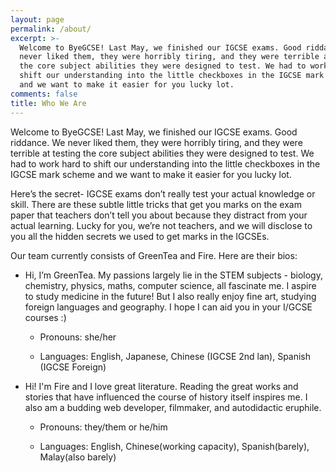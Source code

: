 ```yaml
---
layout: page
permalink: /about/
excerpt: >-
  Welcome to ByeGCSE! Last May, we finished our IGCSE exams. Good riddance. We
  never liked them, they were horribly tiring, and they were terrible at testing
  the core subject abilities they were designed to test. We had to work hard to
  shift our understanding into the little checkboxes in the IGCSE mark scheme
  and we want to make it easier for you lucky lot.
comments: false
title: Who We Are
---
```


Welcome to ByeGCSE! Last May, we finished our IGCSE exams. Good riddance. We
never liked them, they were horribly tiring, and they were terrible at testing
the core subject abilities they were designed to test. We had to work hard to
shift our understanding into the little checkboxes in the IGCSE mark scheme and
we want to make it easier for you lucky lot.

Here’s the secret- IGCSE exams don’t really test your actual knowledge or skill.
There are these subtle little tricks that get you marks on the exam paper that
teachers don’t tell you about because they distract from your actual learning.
Lucky for you, we’re not teachers, and we will disclose to you all the hidden
secrets we used to get marks in the IGCSEs.

Our team currently consists of GreenTea and Fire. Here are their bios:

-   Hi, I’m GreenTea. My passions largely lie in the STEM subjects - biology,
    chemistry, physics, maths, computer science, all fascinate me. I aspire to
    study medicine in the future! But I also really enjoy fine art, studying
    foreign languages and geography. I hope I can aid you in your I/GCSE courses
    :)

    -   Pronouns: she/her

    -   Languages: English, Japanese, Chinese (IGCSE 2nd lan), Spanish (IGCSE
        Foreign)

-   Hi! I'm Fire and I love great literature. Reading the great works and
    stories that have influenced the course of history itself inspires me. I
    also am a budding web developer, filmmaker, and autodidactic eruphile.

    -   Pronouns: they/them or he/him

    -   Languages: English, Chinese(working capacity), Spanish(barely),
        Malay(also barely)
